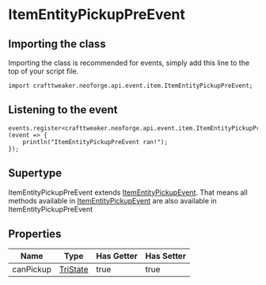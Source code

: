 # ItemEntityPickupPreEvent

## Importing the class

Importing the class is recommended for events, simply add this line to the top of your script file.
```zenscript
import crafttweaker.neoforge.api.event.item.ItemEntityPickupPreEvent;
```


## Listening to the event

```zenscript
events.register<crafttweaker.neoforge.api.event.item.ItemEntityPickupPreEvent>(event => {
    println("ItemEntityPickupPreEvent ran!");
});
```


## Supertype

ItemEntityPickupPreEvent extends [ItemEntityPickupEvent](/neoforge/api/event/item/ItemEntityPickupEvent). That means all methods available in [ItemEntityPickupEvent](/neoforge/api/event/item/ItemEntityPickupEvent) are also available in ItemEntityPickupPreEvent

## Properties

|   Name    |                  Type                   | Has Getter | Has Setter |
|-----------|-----------------------------------------|------------|------------|
| canPickup | [TriState](/neoforge/api/util/TriState) | true       | true       |

